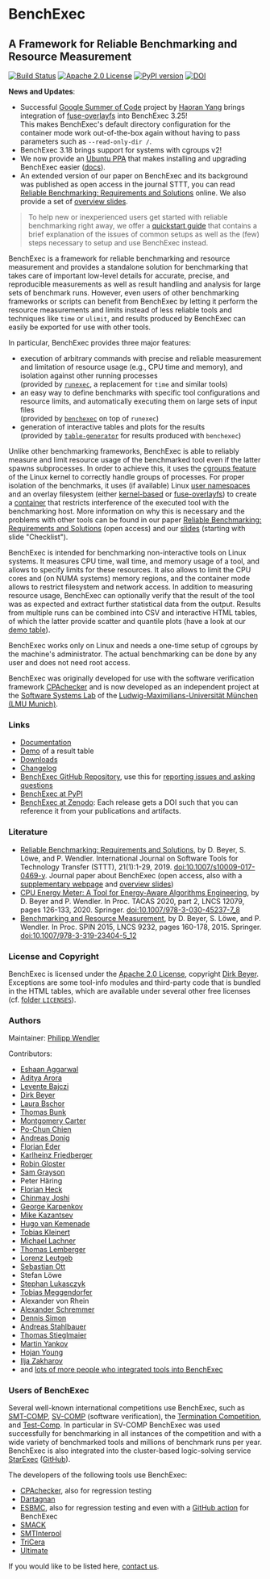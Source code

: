 <!--
This file is part of BenchExec, a framework for reliable benchmarking:
https://github.com/sosy-lab/benchexec

SPDX-FileCopyrightText: 2007-2020 Dirk Beyer <https://www.sosy-lab.org>

SPDX-License-Identifier: Apache-2.0
-->

# BenchExec

## A Framework for Reliable Benchmarking and Resource Measurement

[![Build Status](https://gitlab.com/sosy-lab/software/benchexec/badges/main/pipeline.svg)](https://gitlab.com/sosy-lab/software/benchexec/pipelines)
[![Apache 2.0 License](https://img.shields.io/badge/license-Apache--2-brightgreen.svg)](https://www.apache.org/licenses/LICENSE-2.0)
[![PyPI version](https://img.shields.io/pypi/v/BenchExec.svg)](https://pypi.python.org/pypi/BenchExec)
[![DOI](https://zenodo.org/badge/30758422.svg)](https://zenodo.org/badge/latestdoi/30758422)

**News and Updates**:
- Successful [Google Summer of Code](https://summerofcode.withgoogle.com/) project by
  [Haoran Yang](https://summerofcode.withgoogle.com/programs/2024/projects/UzhlnEel)
  brings integration of [fuse-overlayfs](https://github.com/containers/fuse-overlayfs/) into BenchExec 3.25!  
  This makes BenchExec's default directory configuration for the container mode work out-of-the-box again
  without having to pass parameters such as `--read-only-dir /`.
- BenchExec 3.18 brings support for systems with cgroups v2!
- We now provide an [Ubuntu PPA](https://launchpad.net/~sosy-lab/+archive/ubuntu/benchmarking) that makes installing and upgrading BenchExec easier ([docs](https://github.com/sosy-lab/benchexec/blob/main/doc/INSTALL.md#debianubuntu)).
- An extended version of our paper on BenchExec and its background was published as open access in the journal STTT,
  you can read [Reliable Benchmarking: Requirements and Solutions](https://doi.org/10.1007/s10009-017-0469-y) online.
  We also provide a set of [overview slides](https://www.sosy-lab.org/research/prs/Latest_ReliableBenchmarking.pdf).

> To help new or inexperienced users get started with reliable benchmarking
> right away, we offer a [quickstart guide](doc/quickstart.md) that contains
> a brief explanation of the issues of common setups as well as the (few)
> steps necessary to setup and use BenchExec instead.

BenchExec is a framework for reliable benchmarking and resource measurement
and provides a standalone solution for benchmarking
that takes care of important low-level details for accurate, precise, and reproducible measurements
as well as result handling and analysis for large sets of benchmark runs.
However, even users of other benchmarking frameworks or scripts
can benefit from BenchExec
by letting it perform the resource measurements and limits
instead of less reliable tools and techniques like `time` or `ulimit`,
and results produced by BenchExec can easily be exported for use with other tools.

In particular, BenchExec provides three major features:

- execution of arbitrary commands with precise and reliable measurement
  and limitation of resource usage (e.g., CPU time and memory),
  and isolation against other running processes  
  (provided by [`runexec`](https://github.com/sosy-lab/benchexec/blob/main/doc/runexec.md),
  a replacement for `time` and similar tools)
- an easy way to define benchmarks with specific tool configurations
  and resource limits,
  and automatically executing them on large sets of input files  
  (provided by [`benchexec`](https://github.com/sosy-lab/benchexec/blob/main/doc/benchexec.md)
  on top of `runexec`)
- generation of interactive tables and plots for the results  
  (provided by [`table-generator`](https://github.com/sosy-lab/benchexec/blob/main/doc/table-generator.md)
  for results produced with `benchexec`)


Unlike other benchmarking frameworks,
BenchExec is able to reliably measure and limit resource usage
of the benchmarked tool even if the latter spawns subprocesses.
In order to achieve this,
it uses the [cgroups feature](https://docs.kernel.org/admin-guide/cgroup-v2.html)
of the Linux kernel to correctly handle groups of processes.
For proper isolation of the benchmarks, it uses (if available)
Linux [user namespaces](http://man7.org/linux/man-pages/man7/namespaces.7.html)
and an overlay filesystem
(either [kernel-based](https://www.kernel.org/doc/Documentation/filesystems/overlayfs.txt)
or [fuse-overlayfs](https://github.com/containers/fuse-overlayfs/))
to create a [container](https://github.com/sosy-lab/benchexec/blob/main/doc/container.md)
that restricts interference of the executed tool with the benchmarking host.
More information on why this is necessary and the problems with other tools
can be found in our paper
[Reliable Benchmarking: Requirements and Solutions](https://doi.org/10.1007/s10009-017-0469-y) (open access)
and our [slides](https://www.sosy-lab.org/research/prs/Latest_ReliableBenchmarking.pdf)
(starting with slide "Checklist").

BenchExec is intended for benchmarking non-interactive tools on Linux systems.
It measures CPU time, wall time, and memory usage of a tool,
and allows to specify limits for these resources.
It also allows to limit the CPU cores and (on NUMA systems) memory regions,
and the container mode allows to restrict filesystem and network access.
In addition to measuring resource usage,
BenchExec can optionally verify that the result of the tool was as expected
and extract further statistical data from the output.
Results from multiple runs can be combined into CSV and interactive HTML tables,
of which the latter provide scatter and quantile plots
(have a look at our [demo table](https://sosy-lab.github.io/benchexec/example-table/svcomp-simple-cbmc-cpachecker.table.html)).

BenchExec works only on Linux and needs a one-time setup of cgroups by the machine's administrator.
The actual benchmarking can be done by any user and does not need root access.

BenchExec was originally developed for use with the software verification framework
[CPAchecker](https://cpachecker.sosy-lab.org)
and is now developed as an independent project
at the [Software Systems Lab](https://www.sosy-lab.org)
of the [Ludwig-Maximilians-Universität München (LMU Munich)](https://www.uni-muenchen.de).

### Links

- [Documentation](https://github.com/sosy-lab/benchexec/tree/main/doc/INDEX.md)
- [Demo](https://sosy-lab.github.io/benchexec/example-table/svcomp-simple-cbmc-cpachecker.table.html) of a result table
- [Downloads](https://github.com/sosy-lab/benchexec/releases)
- [Changelog](https://github.com/sosy-lab/benchexec/tree/main/CHANGELOG.md)
- [BenchExec GitHub Repository](https://github.com/sosy-lab/benchexec),
  use this for [reporting issues and asking questions](https://github.com/sosy-lab/benchexec/issues)
- [BenchExec at PyPI](https://pypi.python.org/pypi/BenchExec)
- [BenchExec at Zenodo](https://doi.org/10.5281/zenodo.1163552): Each release gets a DOI such that you can reference it from your publications and artifacts.

### Literature

- [Reliable Benchmarking: Requirements and Solutions](https://doi.org/10.1007/s10009-017-0469-y), by D. Beyer, S. Löwe, and P. Wendler.  International Journal on Software Tools for Technology Transfer (STTT), 21(1):1-29, 2019. [doi:10.1007/s10009-017-0469-y](https://doi.org/10.1007/s10009-017-0469-y). Journal paper about BenchExec (open access, also with a [supplementary webpage](https://www.sosy-lab.org/research/benchmarking/) and [overview slides](https://www.sosy-lab.org/research/prs/Latest_ReliableBenchmarking.pdf))
- [CPU Energy Meter: A Tool for Energy-Aware Algorithms Engineering](https://doi.org/10.1007/978-3-030-45237-7_8), by D. Beyer and P. Wendler. In Proc. TACAS 2020, part 2, LNCS 12079, pages 126-133, 2020. Springer. [doi:10.1007/978-3-030-45237-7_8](https://doi.org/10.1007/978-3-030-45237-7_8)
- [Benchmarking and Resource Measurement](https://doi.org/10.1007/978-3-319-23404-5_12), by D. Beyer, S. Löwe, and P. Wendler. In Proc. SPIN 2015, LNCS 9232, pages 160-178, 2015. Springer. [doi:10.1007/978-3-319-23404-5_12](https://doi.org/10.1007/978-3-319-23404-5_12)

### License and Copyright

BenchExec is licensed under the [Apache 2.0 License](https://www.apache.org/licenses/LICENSE-2.0),
copyright [Dirk Beyer](https://www.sosy-lab.org/people/beyer/).
Exceptions are some tool-info modules
and third-party code that is bundled in the HTML tables,
which are available under several other free licenses
(cf. [folder `LICENSES`](https://github.com/sosy-lab/benchexec/tree/main/LICENSES)).

### Authors
Maintainer: [Philipp Wendler](https://www.philippwendler.de)

Contributors:
- [Eshaan Aggarwal](https://github.com/EshaanAgg)
- [Aditya Arora](https://github.com/alohamora)
- [Levente Bajczi](https://github.com/leventeBajczi)
- [Dirk Beyer](https://www.sosy-lab.org/people/beyer/)
- [Laura Bschor](https://github.com/laurabschor)
- [Thomas Bunk](https://github.com/TBunk)
- [Montgomery Carter](https://github.com/MontyCarter)
- [Po-Chun Chien](https://github.com/Po-Chun-Chien)
- [Andreas Donig](https://github.com/adonig)
- [Florian Eder](https://github.com/schroeding)
- [Karlheinz Friedberger](https://www.sosy-lab.org/people/friedberger)
- [Robin Gloster](https://github.com/globin)
- [Sam Grayson](https://github.com/charmoniumQ)
- Peter Häring
- [Florian Heck](https://github.com/fheck)
- [Chinmay Joshi](https://github.com/JawHawk)
- [George Karpenkov](http://metaworld.me/)
- [Mike Kazantsev](http://fraggod.net/)
- [Hugo van Kemenade](https://github.com/hugovk)
- [Tobias Kleinert](https://github.com/Sowasvonbot)
- [Michael Lachner](https://github.com/lachnerm)
- [Thomas Lemberger](https://www.sosy-lab.org/people/lemberger/)
- [Lorenz Leutgeb](https://github.com/lorenzleutgeb)
- [Sebastian Ott](https://github.com/ottseb)
- Stefan Löwe
- [Stephan Lukasczyk](https://github.com/stephanlukasczyk)
- [Tobias Meggendorfer](https://github.com/incaseoftrouble)
- Alexander von Rhein
- [Alexander Schremmer](https://www.xing.com/profile/Alexander_Schremmer)
- [Dennis Simon](https://github.com/DennisSimon)
- [Andreas Stahlbauer](http://stahlbauer.net/)
- [Thomas Stieglmaier](https://stieglmaier.me/)
- [Martin Yankov](https://github.com/marto97)
- [Hojan Young](https://github.com/younghojan)
- [Ilja Zakharov](https://github.com/IljaZakharov)
- and [lots of more people who integrated tools into BenchExec](https://github.com/sosy-lab/benchexec/graphs/contributors)

### Users of BenchExec

Several well-known international competitions use BenchExec,
such as [SMT-COMP](https://smt-comp.github.io/),
[SV-COMP](https://sv-comp.sosy-lab.org) (software verification),
the [Termination Competition](https://termination-portal.org/wiki/Termination_Competition),
and
[Test-Comp](https://test-comp.sosy-lab.org).
In particular in SV-COMP
BenchExec was used successfully for benchmarking in all instances of the competition
and with a wide variety of benchmarked tools and millions of benchmark runs per year.
BenchExec is also integrated into the cluster-based logic-solving service
[StarExec](https://www.starexec.org/starexec/public/about.jsp) ([GitHub](https://github.com/StarExec/StarExec)).

The developers of the following tools use BenchExec:

- [CPAchecker](https://cpachecker.sosy-lab.org), also for regression testing
- [Dartagnan](https://github.com/hernanponcedeleon/Dat3M)
- [ESBMC](https://github.com/esbmc/esbmc), also for regression testing and even with a [GitHub action](https://github.com/esbmc/esbmc/blob/master/.github/workflows/benchexec.yml) for BenchExec
- [SMACK](https://github.com/smackers/smack)
- [SMTInterpol](https://github.com/ultimate-pa/smtinterpol)
- [TriCera](https://github.com/uuverifiers/tricera)
- [Ultimate](https://github.com/ultimate-pa/ultimate)

If you would like to be listed here, [contact us](https://github.com/sosy-lab/benchexec/issues/new).
